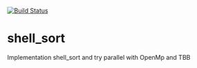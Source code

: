 [![Build Status](https://travis-ci.org/TolyaTalamanov/shell_sort.svg?branch=master)](https://travis-ci.org/TolyaTalamanov/shell_sort)
# shell_sort
Implementation shell_sort and try parallel with OpenMp and TBB
